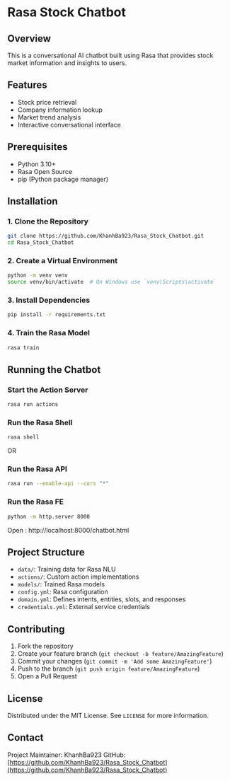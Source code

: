 # Rasa Stock Chatbot

## Overview
This is a conversational AI chatbot built using Rasa that provides stock market information and insights to users.

## Features
- Stock price retrieval
- Company information lookup
- Market trend analysis
- Interactive conversational interface

## Prerequisites
- Python 3.10+
- Rasa Open Source
- pip (Python package manager)

## Installation

### 1. Clone the Repository
```bash
git clone https://github.com/KhanhBa923/Rasa_Stock_Chatbot.git
cd Rasa_Stock_Chatbot
```

### 2. Create a Virtual Environment
```bash
python -m venv venv
source venv/bin/activate  # On Windows use `venv\Scripts\activate`
```

### 3. Install Dependencies
```bash
pip install -r requirements.txt
```

### 4. Train the Rasa Model
```bash
rasa train
```

## Running the Chatbot

### Start the Action Server
```bash
rasa run actions
```

### Run the Rasa Shell
```bash
rasa shell
```
OR
### Run the Rasa API
```bash
rasa run --enable-api --cors "*"
```

### Run the Rasa FE
```bash
python -m http.server 8000
```
Open : http://localhost:8000/chatbot.html

## Project Structure
- `data/`: Training data for Rasa NLU
- `actions/`: Custom action implementations
- `models/`: Trained Rasa models
- `config.yml`: Rasa configuration
- `domain.yml`: Defines intents, entities, slots, and responses
- `credentials.yml`: External service credentials

## Contributing
1. Fork the repository
2. Create your feature branch (`git checkout -b feature/AmazingFeature`)
3. Commit your changes (`git commit -m 'Add some AmazingFeature'`)
4. Push to the branch (`git push origin feature/AmazingFeature`)
5. Open a Pull Request

## License
Distributed under the MIT License. See `LICENSE` for more information.

## Contact
Project Maintainer: KhanhBa923
GitHub: [https://github.com/KhanhBa923/Rasa_Stock_Chatbot](https://github.com/KhanhBa923/Rasa_Stock_Chatbot)
  
